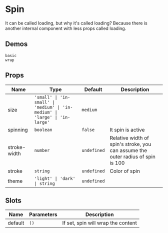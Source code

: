 # Spin
It can be called loading, but why it's called loading? Because there is another internal component with less props called loading.
## Demos
```demo
basic
wrap
```
## Props
|Name|Type|Default|Description|
|-|-|-|-|
|size|`'small' \| 'in-small' \| 'medium' \| 'in-medium' \| 'large' \| 'in-large'`|`medium`||
|spinning|`boolean`|`false`|It spin is active|
|stroke-width|`number`|`undefined`|Relative width of spin's stroke, you can assume the outer radius of spin is 100|
|stroke|`string`|`undefined`|Color of spin|
|theme|`'light' \| 'dark' \| string`|`undefined`||

## Slots
|Name|Parameters|Description|
|-|-|-|
|default|`()`|If set, spin will wrap the content|